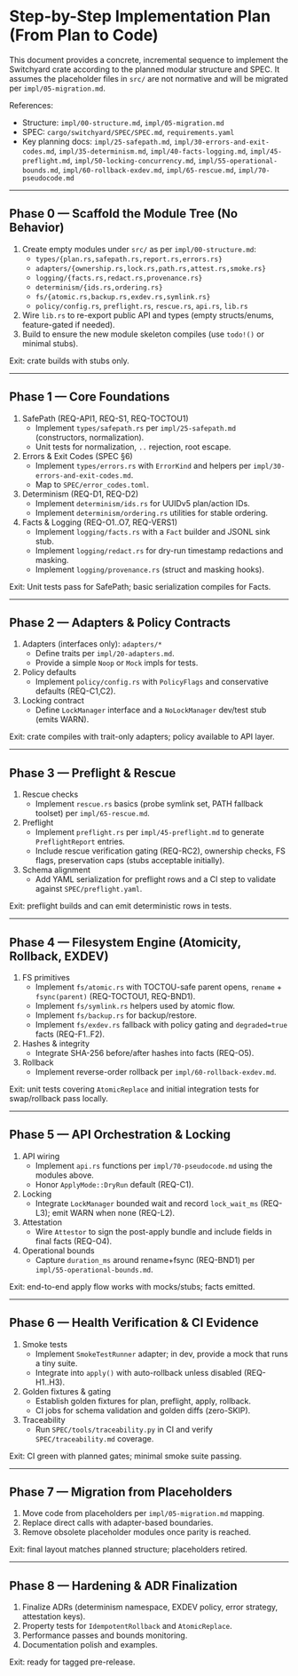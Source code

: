 # Step-by-Step Implementation Plan (From Plan to Code)

This document provides a concrete, incremental sequence to implement the Switchyard crate according to the planned modular structure and SPEC. It assumes the placeholder files in `src/` are not normative and will be migrated per `impl/05-migration.md`.

References:

- Structure: `impl/00-structure.md`, `impl/05-migration.md`
- SPEC: `cargo/switchyard/SPEC/SPEC.md`, `requirements.yaml`
- Key planning docs: `impl/25-safepath.md`, `impl/30-errors-and-exit-codes.md`, `impl/35-determinism.md`, `impl/40-facts-logging.md`, `impl/45-preflight.md`, `impl/50-locking-concurrency.md`, `impl/55-operational-bounds.md`, `impl/60-rollback-exdev.md`, `impl/65-rescue.md`, `impl/70-pseudocode.md`

---

## Phase 0 — Scaffold the Module Tree (No Behavior)

1. Create empty modules under `src/` as per `impl/00-structure.md`:
   - `types/{plan.rs,safepath.rs,report.rs,errors.rs}`
   - `adapters/{ownership.rs,lock.rs,path.rs,attest.rs,smoke.rs}`
   - `logging/{facts.rs,redact.rs,provenance.rs}`
   - `determinism/{ids.rs,ordering.rs}`
   - `fs/{atomic.rs,backup.rs,exdev.rs,symlink.rs}`
   - `policy/config.rs`, `preflight.rs`, `rescue.rs`, `api.rs`, `lib.rs`
2. Wire `lib.rs` to re-export public API and types (empty structs/enums, feature-gated if needed).
3. Build to ensure the new module skeleton compiles (use `todo!()` or minimal stubs).

Exit: crate builds with stubs only.

---

## Phase 1 — Core Foundations

1. SafePath (REQ-API1, REQ-S1, REQ-TOCTOU1)
   - Implement `types/safepath.rs` per `impl/25-safepath.md` (constructors, normalization).
   - Unit tests for normalization, `..` rejection, root escape.
2. Errors & Exit Codes (SPEC §6)
   - Implement `types/errors.rs` with `ErrorKind` and helpers per `impl/30-errors-and-exit-codes.md`.
   - Map to `SPEC/error_codes.toml`.
3. Determinism (REQ-D1, REQ-D2)
   - Implement `determinism/ids.rs` for UUIDv5 plan/action IDs.
   - Implement `determinism/ordering.rs` utilities for stable ordering.
4. Facts & Logging (REQ-O1..O7, REQ-VERS1)
   - Implement `logging/facts.rs` with a `Fact` builder and JSONL sink stub.
   - Implement `logging/redact.rs` for dry-run timestamp redactions and masking.
   - Implement `logging/provenance.rs` (struct and masking hooks).

Exit: Unit tests pass for SafePath; basic serialization compiles for Facts.

---

## Phase 2 — Adapters & Policy Contracts

1. Adapters (interfaces only): `adapters/*`
   - Define traits per `impl/20-adapters.md`.
   - Provide a simple `Noop` or `Mock` impls for tests.
2. Policy defaults
   - Implement `policy/config.rs` with `PolicyFlags` and conservative defaults (REQ-C1,C2).
3. Locking contract
   - Define `LockManager` interface and a `NoLockManager` dev/test stub (emits WARN).

Exit: crate compiles with trait-only adapters; policy available to API layer.

---

## Phase 3 — Preflight & Rescue

1. Rescue checks
   - Implement `rescue.rs` basics (probe symlink set, PATH fallback toolset) per `impl/65-rescue.md`.
2. Preflight
   - Implement `preflight.rs` per `impl/45-preflight.md` to generate `PreflightReport` entries.
   - Include rescue verification gating (REQ-RC2), ownership checks, FS flags, preservation caps (stubs acceptable initially).
3. Schema alignment
   - Add YAML serialization for preflight rows and a CI step to validate against `SPEC/preflight.yaml`.

Exit: preflight builds and can emit deterministic rows in tests.

---

## Phase 4 — Filesystem Engine (Atomicity, Rollback, EXDEV)

1. FS primitives
   - Implement `fs/atomic.rs` with TOCTOU-safe parent opens, `rename` + `fsync(parent)` (REQ-TOCTOU1, REQ-BND1).
   - Implement `fs/symlink.rs` helpers used by atomic flow.
   - Implement `fs/backup.rs` for backup/restore.
   - Implement `fs/exdev.rs` fallback with policy gating and `degraded=true` facts (REQ-F1..F2).
2. Hashes & integrity
   - Integrate SHA-256 before/after hashes into facts (REQ-O5).
3. Rollback
   - Implement reverse-order rollback per `impl/60-rollback-exdev.md`.

Exit: unit tests covering `AtomicReplace` and initial integration tests for swap/rollback pass locally.

---

## Phase 5 — API Orchestration & Locking

1. API wiring
   - Implement `api.rs` functions per `impl/70-pseudocode.md` using the modules above.
   - Honor `ApplyMode::DryRun` default (REQ-C1).
2. Locking
   - Integrate `LockManager` bounded wait and record `lock_wait_ms` (REQ-L3); emit WARN when none (REQ-L2).
3. Attestation
   - Wire `Attestor` to sign the post-apply bundle and include fields in final facts (REQ-O4).
4. Operational bounds
   - Capture `duration_ms` around rename+fsync (REQ-BND1) per `impl/55-operational-bounds.md`.

Exit: end-to-end apply flow works with mocks/stubs; facts emitted.

---

## Phase 6 — Health Verification & CI Evidence

1. Smoke tests
   - Implement `SmokeTestRunner` adapter; in dev, provide a mock that runs a tiny suite.
   - Integrate into `apply()` with auto-rollback unless disabled (REQ-H1..H3).
2. Golden fixtures & gating
   - Establish golden fixtures for plan, preflight, apply, rollback.
   - CI jobs for schema validation and golden diffs (zero-SKIP).
3. Traceability
   - Run `SPEC/tools/traceability.py` in CI and verify `SPEC/traceability.md` coverage.

Exit: CI green with planned gates; minimal smoke suite passing.

---

## Phase 7 — Migration from Placeholders

1. Move code from placeholders per `impl/05-migration.md` mapping.
2. Replace direct calls with adapter-based boundaries.
3. Remove obsolete placeholder modules once parity is reached.

Exit: final layout matches planned structure; placeholders retired.

---

## Phase 8 — Hardening & ADR Finalization

1. Finalize ADRs (determinism namespace, EXDEV policy, error strategy, attestation keys).
2. Property tests for `IdempotentRollback` and `AtomicReplace`.
3. Performance passes and bounds monitoring.
4. Documentation polish and examples.

Exit: ready for tagged pre-release.
